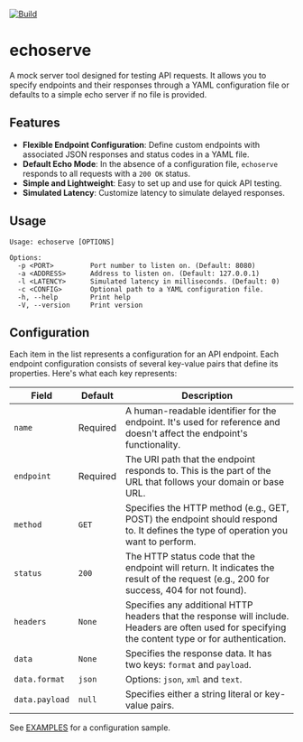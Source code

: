 [![Build](https://github.com/ztroop/echoserve/actions/workflows/build.yml/badge.svg?branch=main)](https://github.com/ztroop/echoserve/actions/workflows/build.yml)

# echoserve

A mock server tool designed for testing API requests. It allows you to specify endpoints and their responses through a YAML configuration file or defaults to a simple echo server if no file is provided.

## Features

- **Flexible Endpoint Configuration**: Define custom endpoints with associated JSON responses and status codes in a YAML file.
- **Default Echo Mode**: In the absence of a configuration file, `echoserve` responds to all requests with a `200 OK` status.
- **Simple and Lightweight**: Easy to set up and use for quick API testing.
- **Simulated Latency**: Customize latency to simulate delayed responses.

## Usage

```
Usage: echoserve [OPTIONS]

Options:
  -p <PORT>         Port number to listen on. (Default: 8080)
  -a <ADDRESS>      Address to listen on. (Default: 127.0.0.1)
  -l <LATENCY>      Simulated latency in milliseconds. (Default: 0)
  -c <CONFIG>       Optional path to a YAML configuration file.
  -h, --help        Print help
  -V, --version     Print version
```

## Configuration

Each item in the list represents a configuration for an API endpoint. Each endpoint configuration consists of several key-value pairs that define its properties. Here's what each key represents:

|Field|Default|Description| 
|-----|-------|-----------|
|`name`|Required|A human-readable identifier for the endpoint. It's used for reference and doesn't affect the endpoint's functionality.|
|`endpoint`|Required|The URI path that the endpoint responds to. This is the part of the URL that follows your domain or base URL.|
|`method`|`GET`|Specifies the HTTP method (e.g., GET, POST) the endpoint should respond to. It defines the type of operation you want to perform.|
|`status`|`200`|The HTTP status code that the endpoint will return. It indicates the result of the request (e.g., 200 for success, 404 for not found).|
|`headers`|`None`|Specifies any additional HTTP headers that the response will include. Headers are often used for specifying the content type or for authentication.|
|`data`|`None`|Specifies the response data. It has two keys: `format` and `payload`.|
|`data.format`|`json`|Options: `json`, `xml` and `text`.|
|`data.payload`|`null`|Specifies either a string literal or key-value pairs.|

See [EXAMPLES](./examples/) for a configuration sample.